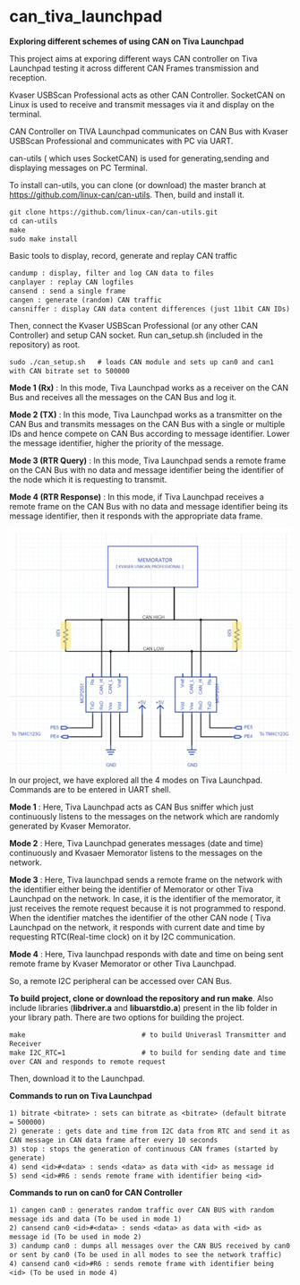 # can_tiva_launchpad
**Exploring different schemes of using CAN on Tiva Launchpad**

This project aims at exporing different ways CAN controller on Tiva Launchpad testing it across different CAN Frames transmission and reception.

Kvaser USBScan Professional acts as other CAN Controller. SocketCAN on Linux is used to receive and transmit messages via it and display on the terminal.

CAN Controller on TIVA Launchpad communicates on CAN Bus with Kvaser USBScan Professional and communicates with PC via UART.

can-utils ( which uses SocketCAN)  is used for generating,sending and displaying messages on PC Terminal.

To install can-utils, you can clone (or download) the master branch at https://github.com/linux-can/can-utils.
Then, build and install it.

    git clone https://github.com/linux-can/can-utils.git
    cd can-utils
    make
    sudo make install
    
Basic tools to display, record, generate and replay CAN traffic

    candump : display, filter and log CAN data to files
    canplayer : replay CAN logfiles
    cansend : send a single frame
    cangen : generate (random) CAN traffic
    cansniffer : display CAN data content differences (just 11bit CAN IDs)

Then, connect the Kvaser USBScan Professional (or any other CAN Controller) and setup CAN socket. Run can_setup.sh (included in the repository) as root.


    sudo ./can_setup.sh   # loads CAN module and sets up can0 and can1 with CAN bitrate set to 500000

**Mode 1 (Rx)** : In this mode, Tiva Launchpad works as a receiver on the CAN Bus and receives all the messages on the CAN Bus and log it.

**Mode 2 (TX)** : In this mode, Tiva Launchpad works as a transmitter on the CAN Bus and transmits messages on the CAN Bus with a single or multiple IDs and hence compete on CAN Bus according to message identifier. Lower the message identifier, higher the priority of the message.

**Mode 3 (RTR Query)** : In this mode, Tiva Launchpad sends a remote frame on the CAN Bus with no data and message identifier being the identifier of the node which it is requesting to transmit.

**Mode 4 (RTR Response)** : In this mode, if Tiva Launchpad receives a remote frame on the CAN Bus with no data and message identifier being its message identifier, then it responds with the appropriate data frame.

![alt text](schematic.jpg)
In our project, we have explored all the 4 modes on Tiva Launchpad.
Commands are to be entered in UART shell.

**Mode 1** : Here, Tiva Launchpad acts as CAN Bus sniffer which just continuously listens to the messages on the network which are randomly generated by Kvaser Memorator.

**Mode 2** : Here, Tiva Launchpad generates messages (date and time) continuously and Kvasaer Memorator listens to the messages on the network.
            
**Mode 3** : Here, Tiva launchpad sends a remote frame on the network with the identifier either being the identifier of Memorator or other Tiva Launchpad on the network. In case, it is the identifier of the memorator, it just receives the remote request because it is not programmed to respond. When the identifier matches the identifier of the other CAN node ( Tiva Launchpad on the network, it responds with current date and time by requesting RTC(Real-time clock) on it by I2C communication.

**Mode 4** : Here, Tiva launchpad responds with date and time on being sent remote frame by Kvaser Memorator or other Tiva Launchpad.

So, a remote I2C peripheral can be accessed over CAN Bus.

**To build project, clone or download the repository and run make**. 
Also include libraries (**libdriver.a** and **libuarstdio.a**) present in the lib folder in your library path.
There are two options for building the project.

    make                             # to build Univerasl Transmitter and Receiver
    make I2C_RTC=1                   # to build for sending date and time over CAN and responds to remote request

Then, download it to the Launchpad.

**Commands to run on Tiva Launchpad**

    1) bitrate <bitrate> : sets can bitrate as <bitrate> (default bitrate = 500000)
    2) generate : gets date and time from I2C data from RTC and send it as CAN message in CAN data frame after every 10 seconds
    3) stop : stops the generation of continuous CAN frames (started by generate) 
    4) send <id>#<data> : sends <data> as data with <id> as message id 
    5) send <id>#R6 : sends remote frame with identifier being <id>

**Commands to run on can0 for CAN Controller**

    1) cangen can0 : generates random traffic over CAN BUS with random message ids and data (To be used in mode 1)
    2) cansend can0 <id>#<data> : sends <data> as data with <id> as message id (To be used in mode 2)
    3) candump can0 : dumps all messages over the CAN BUS received by can0 or sent by can0 (To be used in all modes to see the network traffic)
    4) cansend can0 <id>#R6 : sends remote frame with identifier being <id> (To be used in mode 4)
